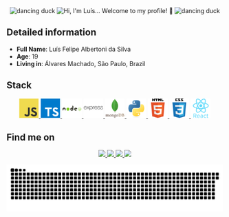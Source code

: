 <div align="center">
  <img width=52rem src="https://c.tenor.com/4otr5S3l1agAAAAj/dancing-duckdancing.gif" alt="dancing duck">
  <img src="https://readme-typing-svg.herokuapp.com?color=%23FF69B4&size=26&center=true&vCenter=true&lines=Hi+%F0%9F%91%8B%2C+I'm+Lu%C3%ADs...;Welcome+to+my+profile!+%F0%9F%92%96" alt="Hi, I'm Luís... Welcome to my profile! 💖">
  <img width=5% src="https://c.tenor.com/4otr5S3l1agAAAAj/dancing-duckdancing.gif" alt="dancing duck">
</div>

## Detailed information

* **Full Name**: Luís Felipe Albertoni da Silva
* **Age**: 19
* **Living in**: Álvares Machado, São Paulo, Brazil

## Stack
<div align="center">
    <a href="https://developer.mozilla.org/en-US/docs/Web/JavaScript" target="_blank">
        <img width="46" height="46" src="https://raw.githubusercontent.com/devicons/devicon/master/icons/javascript/javascript-original.svg"
            alt="javascript"/>
    </a>
    <a href="https://www.typescriptlang.org/" target="_blank">
        <img width="46" height="46" src="https://raw.githubusercontent.com/devicons/devicon/master/icons/typescript/typescript-original.svg"
            alt="typescript"/>
    </a>
    <a href="https://nodejs.org" target="_blank">
        <img width="46" height="46" src="https://raw.githubusercontent.com/devicons/devicon/master/icons/nodejs/nodejs-original-wordmark.svg"
            alt="nodejs"/>
    </a>
    <a href="https://expressjs.com" target="_blank">
        <img width="46" height="46" src="https://raw.githubusercontent.com/devicons/devicon/master/icons/express/express-original-wordmark.svg"
            alt="express"/>
    </a>
    <a href="https://www.mongodb.com/" target="_blank">
        <img width="46" height="46" src="https://raw.githubusercontent.com/devicons/devicon/master/icons/mongodb/mongodb-original-wordmark.svg"
            alt="mongodb"/>
    </a>
    <a href="https://www.python.org" target="_blank">
        <img width="46" height="46" src="https://raw.githubusercontent.com/devicons/devicon/master/icons/python/python-original.svg"
            alt="python"/>
    </a>
    <a href="https://www.w3.org/html/" target="_blank">
        <img width="46" height="46" src="https://raw.githubusercontent.com/devicons/devicon/master/icons/html5/html5-original-wordmark.svg"
            alt="html5"/>
    </a>
    <a href="https://www.w3schools.com/css/" target="_blank">
        <img width="46" height="46" src="https://raw.githubusercontent.com/devicons/devicon/master/icons/css3/css3-original-wordmark.svg"
            alt="css3"/>
    </a>
    <a href="https://reactjs.org/" target="_blank">
        <img width="46" height="46" src="https://raw.githubusercontent.com/devicons/devicon/master/icons/react/react-original-wordmark.svg"
            alt="react"/>
    </a>
</div>

## Find me on
<div align=center>
    <a target='_blank' href="https://instagram.com/lulualbertoni">
        <img src="https://img.shields.io/badge/Instagram-E4405F?style=for-the-badge&logo=instagram&logoColor=white">
    </a>
    <a target='_blank' href="https://www.linkedin.com/in/lualbertoni/">
        <img src="https://img.shields.io/badge/LinkedIn-0077B5?style=for-the-badge&logo=linkedin&logoColor=white">
    </a>
    <a target='_blank' href="https://dev.to/albertoni">
        <img src="https://img.shields.io/badge/dev.to-0A0A0A?style=for-the-badge&logo=dev.to&logoColor=white">
    </a>
    <a target='_blank' href="mailto:luisfelipe@duck.com">
        <img src="https://img.shields.io/badge/ProtonMail-8B89CC?style=for-the-badge&logo=protonmail&logoColor=white">
    </a>
</div>

![snake animation](https://github.com/lualbertoni/lualbertoni/blob/output/github-contribution-grid-snake2.svg)

